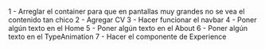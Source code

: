 1 - Arreglar el container para que en pantallas muy grandes no se vea el contenido tan chico
2 - Agregar CV
3 - Hacer funcionar el navbar
4 - Poner algún texto en el Home
5 - Poner algún texto en el About
6 - Poner algún texto en el TypeAnimation
7 - Hacer el componente de Experience
